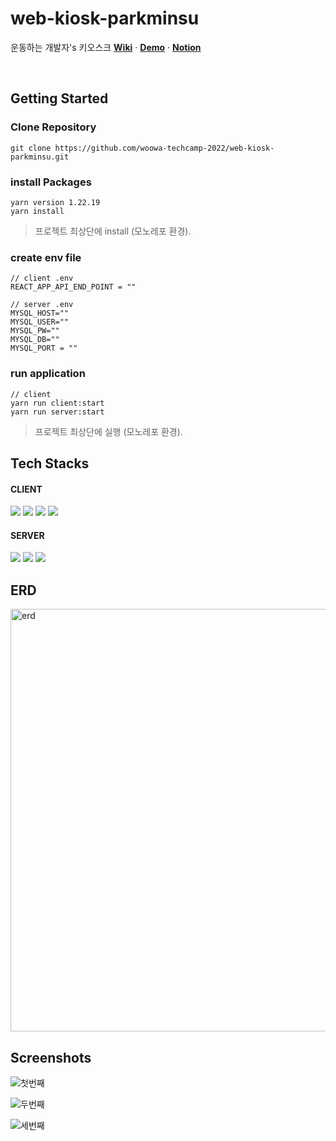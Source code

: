 # web-kiosk-parkminsu
<p>
  <span> 운동하는 개발자's 키오스크
  <a href="https://github.com/woowa-techcamp-2022/web-kiosk-parkminsu/wiki"><strong>Wiki</strong></a> ·
  <a href="http://3.34.184.43/"><strong>Demo</strong></a> ·
  <a href="https://flawless-oxygen-0b4.notion.site/3-980964d7d7f649f8914c4ccc2dcc9597"><strong>Notion</strong></a>
</p>
<br/>

## Getting Started

### Clone Repository

```
git clone https://github.com/woowa-techcamp-2022/web-kiosk-parkminsu.git
```

### install Packages

```
yarn version 1.22.19
yarn install
```
> 프로젝트 최상단에 install (모노레포 환경).

### create env file

```
// client .env
REACT_APP_API_END_POINT = ""

// server .env
MYSQL_HOST=""
MYSQL_USER=""
MYSQL_PW=""
MYSQL_DB=""
MYSQL_PORT = ""
```

### run application

```
// client 
yarn run client:start
yarn run server:start
```
> 프로젝트 최상단에 실행 (모노레포 환경).

## Tech Stacks

#### CLIENT
<div >
  <img src="https://img.shields.io/badge/react-61DAFB?style=for-the-badge&logo=react&logoColor=black">
  <img src="https://img.shields.io/badge/React Testing Library-E33332?style=for-the-badge&logo=Testing Library&logoColor=white">
  <img src="https://img.shields.io/badge/typescript-3178C6?style=for-the-badge&logo=typescript&logoColor=white">
  <img src="https://img.shields.io/badge/emotion-DB7093?style=for-the-badge&logoColor=white">
</div>

#### SERVER
<div>
  <img src="https://img.shields.io/badge/Nest-E0234E?style=for-the-badge&logo=nestjs&logoColor=white">
  <img src="https://img.shields.io/badge/mysql-4479A1?style=for-the-badge&logo=mysql&logoColor=white">
  <img src="https://img.shields.io/badge/typeorm-262627?style=for-the-badge&logoColor=white">
</div>

## ERD
<img width="676" alt="erd" src="https://user-images.githubusercontent.com/52727782/184475951-af531897-27de-48df-bea2-217dcddb8880.png">


## Screenshots

![첫번째](https://user-images.githubusercontent.com/52727782/184477713-294760f9-40a4-4859-8858-182890f26cdc.gif)

![두번째](https://user-images.githubusercontent.com/52727782/184477727-75750b8a-31fe-4107-a74d-35eb870c8282.gif)

![세번째](https://user-images.githubusercontent.com/52727782/184477744-7722b5b6-2788-4fc8-b33f-3543cd4c0ca3.gif)
